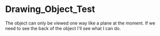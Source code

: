 # Drawing_Object_Test
The object can only be viewed one way like a plane at the moment. If we need to see the back of the object I'll see what I can do.
